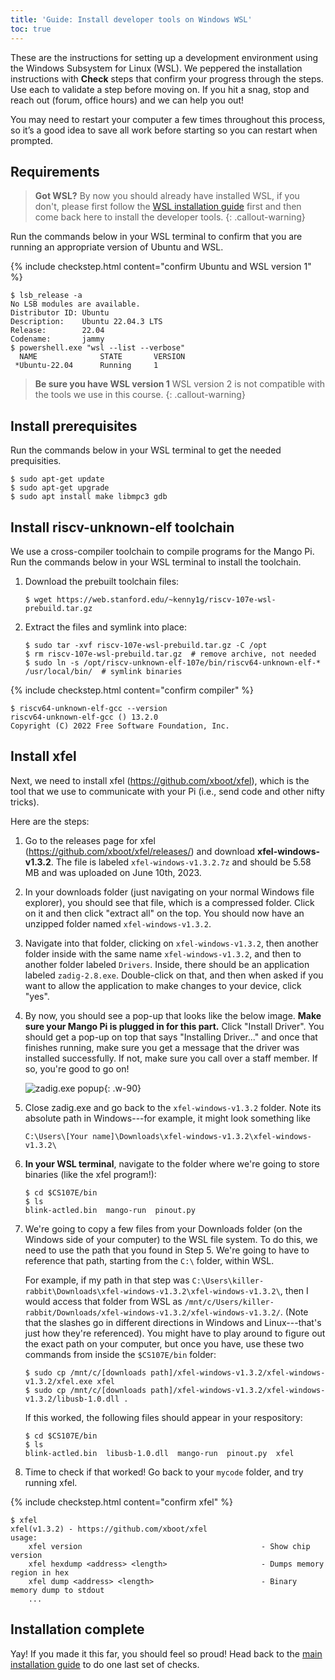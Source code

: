 ```yaml
---
title: 'Guide: Install developer tools on Windows WSL'
toc: true
---
```


<script>
$().ready(function() {
    var elems = document.getElementsByClassName('language-console');
    for (const elem of elems) elem.className += ' console-ubuntu';
});
</script>

These are the instructions for setting up a development environment using the Windows Subsystem for Linux (WSL). We peppered the installation instructions with <i class="fa fa-check-square-o fa-lg"></i> __Check__ steps that confirm your progress through the steps. Use each to validate a step before moving on.  If you hit a snag, stop and reach out (forum, office hours) and we can help you out!

You may need to restart your computer a few times throughout this process, so it’s a good idea to save all work before starting so you can restart when prompted.

## Requirements
> __Got WSL?__ By now you should already have installed WSL, if you don't, please first follow the [WSL installation guide](../wsl-setup) first and then come back here to install the developer tools.
{: .callout-warning}

Run the commands below in your WSL terminal to confirm that you are running an appropriate version of Ubuntu and WSL.

{% include checkstep.html content="confirm Ubuntu and WSL version 1" %}
```console
$ lsb_release -a
No LSB modules are available.
Distributor ID: Ubuntu
Description:    Ubuntu 22.04.3 LTS
Release:        22.04
Codename:       jammy
$ powershell.exe "wsl --list --verbose"
  NAME              STATE       VERSION
 *Ubuntu-22.04      Running     1
```
> __Be sure you have WSL version 1__
> WSL version 2 is not compatible with the tools we use in this course.
{: .callout-warning}

## Install prerequisites
Run the commands below in your WSL terminal to get the needed prequisities.

```console
$ sudo apt-get update
$ sudo apt-get upgrade
$ sudo apt install make libmpc3 gdb
````
## Install riscv-unknown-elf toolchain

We use a cross-compiler toolchain to compile programs for the Mango Pi. Run the commands below in your WSL terminal to install the toolchain.

1. Download the prebuilt toolchain files:
    ```console
    $ wget https://web.stanford.edu/~kenny1g/riscv-107e-wsl-prebuild.tar.gz
    ```

2. Extract the files and symlink into place:

   ```console
   $ sudo tar -xvf riscv-107e-wsl-prebuild.tar.gz -C /opt
   $ rm riscv-107e-wsl-prebuild.tar.gz  # remove archive, not needed
   $ sudo ln -s /opt/riscv-unknown-elf-107e/bin/riscv64-unknown-elf-* /usr/local/bin/  # symlink binaries
   ```

{% include checkstep.html content="confirm compiler" %}
```console
$ riscv64-unknown-elf-gcc --version
riscv64-unknown-elf-gcc () 13.2.0
Copyright (C) 2022 Free Software Foundation, Inc.
```
## Install xfel

Next, we need to install xfel (<https://github.com/xboot/xfel>), which is the tool that we use to communicate with your Pi (i.e., send code and other nifty tricks).

Here are the steps:

1. Go to the releases page for xfel (<https://github.com/xboot/xfel/releases/>) and download **xfel-windows-v1.3.2**. The file is labeled `xfel-windows-v1.3.2.7z` and should be 5.58 MB and was uploaded on June 10th, 2023.

2. In your downloads folder (just navigating on your normal Windows file explorer), you should see that file, which is a compressed folder. Click on it and then click "extract all" on the top. You should now have an unzipped folder named `xfel-windows-v1.3.2`.

3. Navigate into that folder, clicking on `xfel-windows-v1.3.2`, then another folder inside with the same name `xfel-windows-v1.3.2`, and then to another folder labeled `Drivers`. Inside, there should be an application labeled `zadig-2.8.exe`. Double-click on that, and then when asked if you want to allow the application to make changes to your device, click "yes".

4. By now, you should see a pop-up that looks like the below image. **Make sure your Mango Pi is plugged in for this part.** Click "Install Driver". You should get a pop-up on top that says "Installing Driver..." and once that finishes running, make sure you get a message that the driver was installed successfully. If not, make sure you call over a staff member. If so, you're good to go on!

    ![zadig.exe popup](../images/zadig.png){: .w-90}

5. Close zadig.exe and go back to the `xfel-windows-v1.3.2` folder. Note its absolute path in Windows---for example, it might look something like
    ```
    C:\Users\[Your name]\Downloads\xfel-windows-v1.3.2\xfel-windows-v1.3.2\
    ```
6.  **In your WSL terminal**, navigate to the folder where we're going to store binaries (like the xfel program!):
    ```console
    $ cd $CS107E/bin
    $ ls
    blink-actled.bin  mango-run  pinout.py
    ```

7. We're going to copy a few files from your Downloads folder (on the Windows side of your computer) to the WSL file system. To do this, we need to use the path that you found in Step 5. We're going to have to reference that path, starting from the `C:\` folder, within WSL.

    For example, if my path in that step was `C:\Users\killer-rabbit\Downloads\xfel-windows-v1.3.2\xfel-windows-v1.3.2\`, then I would access that folder from WSL as `/mnt/c/Users/killer-rabbit/Downloads/xfel-windows-v1.3.2/xfel-windows-v1.3.2/`. (Note that the slashes go in different directions in Windows and Linux---that's just how they're referenced). You might have to play around to figure out the exact path on your computer, but once you have, use these two commands from inside the `$CS107E/bin` folder:

    ```console
    $ sudo cp /mnt/c/[downloads path]/xfel-windows-v1.3.2/xfel-windows-v1.3.2/xfel.exe xfel
    $ sudo cp /mnt/c/[downloads path]/xfel-windows-v1.3.2/xfel-windows-v1.3.2/libusb-1.0.dll .
    ```

    If this worked, the following files should appear in your respository:
    ```console
    $ cd $CS107E/bin
    $ ls
    blink-actled.bin  libusb-1.0.dll  mango-run  pinout.py  xfel
    ```

8. Time to check if that worked! Go back to your `mycode` folder, and try running xfel.

{% include checkstep.html content="confirm xfel" %}

```console
$ xfel
xfel(v1.3.2) - https://github.com/xboot/xfel
usage:
    xfel version                                        - Show chip version
    xfel hexdump <address> <length>                     - Dumps memory region in hex
    xfel dump <address> <length>                        - Binary memory dump to stdout
    ...
```

## Installation complete

Yay! If you made it this far, you should feel so proud! Head back to the [main installation guide](../devtools) to do one last set of checks.
